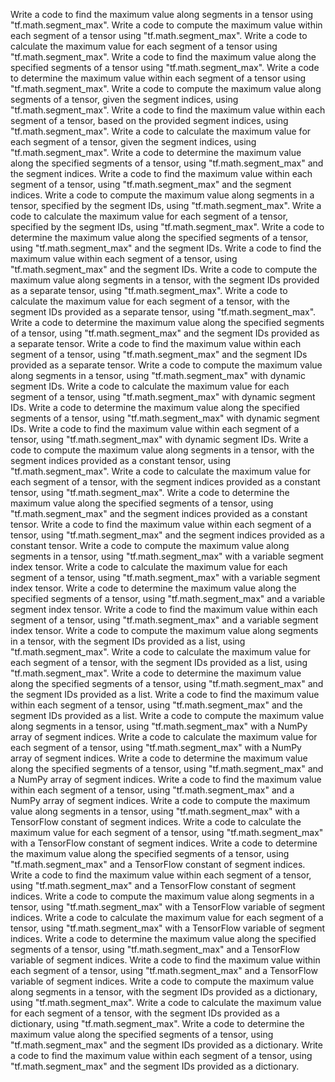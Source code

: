 Write a code to find the maximum value along segments in a tensor using "tf.math.segment_max".
Write a code to compute the maximum value within each segment of a tensor using "tf.math.segment_max".
Write a code to calculate the maximum value for each segment of a tensor using "tf.math.segment_max".
Write a code to find the maximum value along the specified segments of a tensor using "tf.math.segment_max".
Write a code to determine the maximum value within each segment of a tensor using "tf.math.segment_max".
Write a code to compute the maximum value along segments of a tensor, given the segment indices, using "tf.math.segment_max".
Write a code to find the maximum value within each segment of a tensor, based on the provided segment indices, using "tf.math.segment_max".
Write a code to calculate the maximum value for each segment of a tensor, given the segment indices, using "tf.math.segment_max".
Write a code to determine the maximum value along the specified segments of a tensor, using "tf.math.segment_max" and the segment indices.
Write a code to find the maximum value within each segment of a tensor, using "tf.math.segment_max" and the segment indices.
Write a code to compute the maximum value along segments in a tensor, specified by the segment IDs, using "tf.math.segment_max".
Write a code to calculate the maximum value for each segment of a tensor, specified by the segment IDs, using "tf.math.segment_max".
Write a code to determine the maximum value along the specified segments of a tensor, using "tf.math.segment_max" and the segment IDs.
Write a code to find the maximum value within each segment of a tensor, using "tf.math.segment_max" and the segment IDs.
Write a code to compute the maximum value along segments in a tensor, with the segment IDs provided as a separate tensor, using "tf.math.segment_max".
Write a code to calculate the maximum value for each segment of a tensor, with the segment IDs provided as a separate tensor, using "tf.math.segment_max".
Write a code to determine the maximum value along the specified segments of a tensor, using "tf.math.segment_max" and the segment IDs provided as a separate tensor.
Write a code to find the maximum value within each segment of a tensor, using "tf.math.segment_max" and the segment IDs provided as a separate tensor.
Write a code to compute the maximum value along segments in a tensor, using "tf.math.segment_max" with dynamic segment IDs.
Write a code to calculate the maximum value for each segment of a tensor, using "tf.math.segment_max" with dynamic segment IDs.
Write a code to determine the maximum value along the specified segments of a tensor, using "tf.math.segment_max" with dynamic segment IDs.
Write a code to find the maximum value within each segment of a tensor, using "tf.math.segment_max" with dynamic segment IDs.
Write a code to compute the maximum value along segments in a tensor, with the segment indices provided as a constant tensor, using "tf.math.segment_max".
Write a code to calculate the maximum value for each segment of a tensor, with the segment indices provided as a constant tensor, using "tf.math.segment_max".
Write a code to determine the maximum value along the specified segments of a tensor, using "tf.math.segment_max" and the segment indices provided as a constant tensor.
Write a code to find the maximum value within each segment of a tensor, using "tf.math.segment_max" and the segment indices provided as a constant tensor.
Write a code to compute the maximum value along segments in a tensor, using "tf.math.segment_max" with a variable segment index tensor.
Write a code to calculate the maximum value for each segment of a tensor, using "tf.math.segment_max" with a variable segment index tensor.
Write a code to determine the maximum value along the specified segments of a tensor, using "tf.math.segment_max" and a variable segment index tensor.
Write a code to find the maximum value within each segment of a tensor, using "tf.math.segment_max" and a variable segment index tensor.
Write a code to compute the maximum value along segments in a tensor, with the segment IDs provided as a list, using "tf.math.segment_max".
Write a code to calculate the maximum value for each segment of a tensor, with the segment IDs provided as a list, using "tf.math.segment_max".
Write a code to determine the maximum value along the specified segments of a tensor, using "tf.math.segment_max" and the segment IDs provided as a list.
Write a code to find the maximum value within each segment of a tensor, using "tf.math.segment_max" and the segment IDs provided as a list.
Write a code to compute the maximum value along segments in a tensor, using "tf.math.segment_max" with a NumPy array of segment indices.
Write a code to calculate the maximum value for each segment of a tensor, using "tf.math.segment_max" with a NumPy array of segment indices.
Write a code to determine the maximum value along the specified segments of a tensor, using "tf.math.segment_max" and a NumPy array of segment indices.
Write a code to find the maximum value within each segment of a tensor, using "tf.math.segment_max" and a NumPy array of segment indices.
Write a code to compute the maximum value along segments in a tensor, using "tf.math.segment_max" with a TensorFlow constant of segment indices.
Write a code to calculate the maximum value for each segment of a tensor, using "tf.math.segment_max" with a TensorFlow constant of segment indices.
Write a code to determine the maximum value along the specified segments of a tensor, using "tf.math.segment_max" and a TensorFlow constant of segment indices.
Write a code to find the maximum value within each segment of a tensor, using "tf.math.segment_max" and a TensorFlow constant of segment indices.
Write a code to compute the maximum value along segments in a tensor, using "tf.math.segment_max" with a TensorFlow variable of segment indices.
Write a code to calculate the maximum value for each segment of a tensor, using "tf.math.segment_max" with a TensorFlow variable of segment indices.
Write a code to determine the maximum value along the specified segments of a tensor, using "tf.math.segment_max" and a TensorFlow variable of segment indices.
Write a code to find the maximum value within each segment of a tensor, using "tf.math.segment_max" and a TensorFlow variable of segment indices.
Write a code to compute the maximum value along segments in a tensor, with the segment IDs provided as a dictionary, using "tf.math.segment_max".
Write a code to calculate the maximum value for each segment of a tensor, with the segment IDs provided as a dictionary, using "tf.math.segment_max".
Write a code to determine the maximum value along the specified segments of a tensor, using "tf.math.segment_max" and the segment IDs provided as a dictionary.
Write a code to find the maximum value within each segment of a tensor, using "tf.math.segment_max" and the segment IDs provided as a dictionary.
